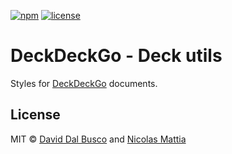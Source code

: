 [![npm][npm-badge]][npm-badge-url]
[![license][npm-license]][npm-license-url]

[npm-badge]: https://img.shields.io/npm/v/@deckdeckgo/styles
[npm-badge-url]: https://www.npmjs.com/package/@deckdeckgo/styles
[npm-license]: https://img.shields.io/npm/l/@deckdeckgo/styles
[npm-license-url]: https://github.com/deckgo/deckdeckgo/blob/main/utils/styles/LICENSE

# DeckDeckGo - Deck utils

Styles for [DeckDeckGo] documents.

## License

MIT © [David Dal Busco](mailto:david.dalbusco@outlook.com) and [Nicolas Mattia](mailto:nicolas@nmattia.com)

[deckdeckgo]: https://deckdeckgo.com
